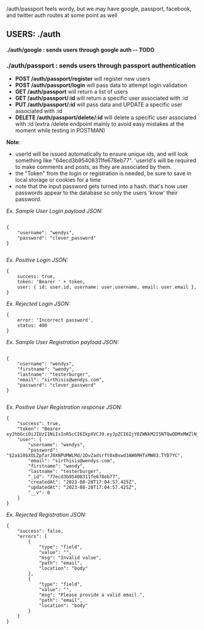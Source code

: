 /auth/passport feels wordy, but we may have google, passport, facebook, and twitter auth routes at some point as well

## USERS: ./auth
#### ./auth/google : sends users through google auth -- **TODO**

### ./auth/passport : sends users through passport authentication
- **POST /auth/passport/register** will register new users
- **POST /auth/passport/login** will pass data to attempt login validation
- **GET /auth/passport** will return a list of users
- **GET /auth/passport/:id** will return a specific user associated with :id
- **PUT /auth/passport/:id** will pass data and UPDATE a specific user associated with :id
- **DELETE /auth/passport/delete/:id** will delete a specific user associated with :id (extra /delete endpoint mainly to avoid easy mistakes at the moment while testing in POSTMAN)


 **Note**: 
 - userId will be issued automatically to ensure unique ids, and will look something like "64ecd3b95408311fe678eb77". 'userId's will be required to make comments and posts, as they are associated by them.
 - the "Token" from the login or registration is needed, be sure to save in local storage or cookies for a time 
 - note that the input password gets turned into a hash: that's how user passwords appear to the database so only the users 'know' their password.



*Ex. Sample User Login payload JSON:*
```

{
    "username": "wendys",
    "password": "clever_password"
}


```

*Ex. Positive Login JSON:*
```
{
    success: true,
    token: 'Bearer ' + token,
    user: { id: user.id, username: user.username, email: user.email },
}
```
*Ex. Rejected Login JSON:*
```
{
    error: 'Incorrect password',
    status: 400
}
```


*Ex. Sample User Registration payload JSON:*
```

{
    "username": "wendys",
    "firstname": "wendy",
    "lastname": "testerburger",
    "email": "sirthisis@wendys.com",
    "password": "clever_password"
}


```


*Ex. Positive User Registration response JSON:*
```
{
    "success": true,
    "token": "Bearer eyJhbGciOiJIUzI1NiIsInR5cCI6IkpXVCJ9.eyJpZCI6IjY0ZWNkM2I5NTQwODMxMWZlNjE4ZWI1NyIsImlhdCI6MTY5MzI0MjI5NywiZXhwIjoxNjkzMjQ1ODk3fQ.pZPNbtz_2iHYg3vwsewfzbQIULincTnyd8vVHNoKm8c",
    "user": {
        "username": "wendys",
        "password": "$2a$10$XOLZpfarJ0XNPUMWLMd/2OvZadsrft0xBxwd3AW6MHTxMW83.TYD7YC",
        "email": "sirthisis@wendys.com",
        "firstname": "wendy",
        "lastname": "testerburger",
        "_id": "77ecd3b95408311fe678eb77",
        "createdAt": "2023-08-28T17:04:57.425Z",
        "updatedAt": "2023-08-28T17:04:57.425Z",
        "__v": 0
    }
}
```
*Ex. Rejected Registration JSON:*
```
{
    "success": false,
    "errors": [
        {
            "type": "field",
            "value": "",
            "msg": "Invalid value",
            "path": "email",
            "location": "body"
        },
        {
            "type": "field",
            "value": "",
            "msg": "Please provide a valid email.",
            "path": "email",
            "location": "body"
        }
    ]
}
```
